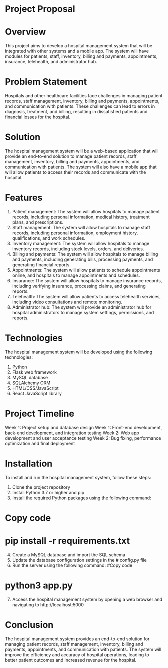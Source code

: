 # Project Proposal

# Overview
This project aims to develop a hospital management system that will be integrated with other systems and a mobile app. The system will have modules for patients, staff, inventory, billing and payments, appointments, insurance, telehealth, and administrator hub.

# Problem Statement
Hospitals and other healthcare facilities face challenges in managing patient records, staff management, inventory, billing and payments, appointments, and communication with patients. These challenges can lead to errors in diagnosis, treatment, and billing, resulting in dissatisfied patients and financial losses for the hospital.

# Solution
The hospital management system will be a web-based application that will provide an end-to-end solution to manage patient records, staff management, inventory, billing and payments, appointments, and communication with patients. The system will also have a mobile app that will allow patients to access their records and communicate with the hospital.

# Features
1. Patient management: The system will allow hospitals to manage patient records, including personal information, medical history, treatment plans, and prescriptions.
2. Staff management: The system will allow hospitals to manage staff records, including personal information, employment history, qualifications, and work schedules.
3. Inventory management: The system will allow hospitals to manage inventory records, including stock levels, orders, and deliveries.
4. Billing and payments: The system will allow hospitals to manage billing and payments, including generating bills, processing payments, and generating financial reports.
5. Appointments: The system will allow patients to schedule appointments online, and hospitals to manage appointments and schedules.
6. Insurance: The system will allow hospitals to manage insurance records, including verifying insurance, processing claims, and generating reports.
7. Telehealth: The system will allow patients to access telehealth services, including video consultations and remote monitoring.
8. Administrator hub: The system will provide an administrator hub for hospital administrators to manage system settings, permissions, and reports.

# Technologies
The hospital management system will be developed using the following technologies:

1. Python
2. Flask web framework
3. MySQL database
4. SQLAlchemy ORM
5. HTML/CSS/JavaScript
6. React JavaScript library

# Project Timeline
Week 1: Project setup and database design
Week 1: Front-end development, back-end development, and integration testing
Week 2: Web app development and user acceptance testing
Week 2: Bug fixing, performance optimization and final deployment

# Installation
To install and run the hospital management system, follow these steps:

1. Clone the project repository
2. Install Python 3.7 or higher and pip
3. Install the required Python packages using the following command:
# Copy code
# pip install -r requirements.txt
4. Create a MySQL database and import the SQL schema
5. Update the database configuration settings in the # config.py file
6. Run the server using the following command:
#Copy code
# python3 app.py
7. Access the hospital management system by opening a web browser and navigating to http://localhost:5000

# Conclusion
The hospital management system provides an end-to-end solution for managing patient records, staff management, inventory, billing and payments, appointments, and communication with patients. The system will improve the efficiency and accuracy of hospital operations, leading to better patient outcomes and increased revenue for the hospital.



